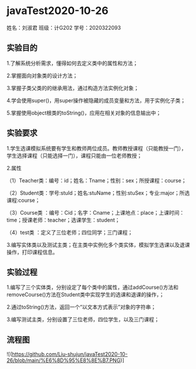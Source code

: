 # javaTest2020-10-26
姓名：刘淑君 班级：计G202  学号：2020322093
## 实验目的
1.了解系统分析需求，懂得如何去定义类中的属性和方法；

2.掌握面向对象类的设计方法；

3.掌握子类父类的的继承用法，通过构造方法实例化对象；

4.学会使用super()，用super操作被隐藏的成员变量和方法，用于实例化子类；

5.掌握使用object根类的toString()，应用在相关对象的信息输出中；

## 实验要求
1.学生选课模拟系统要有学生和教师两位成员。教师教授课程（只能教授一门），学生选择课程（只能选择一门），课程只能由一位老师教授；

2.属性

（1）Teacher类：编号：id；姓名：Tname；性别：sex；所授课程：course；

（2）Student类：学号:stuId；姓名:stuName；性别:stuSex；专业:major；所选课程:course；

（3）Course类 ：编号：Cid；名字：Cname；上课地点：place；上课时间：time；授课老师：teacher；选课学生：student；

（4）test类   ：定义了三位老师；四位同学；三门课程；

3.编写实体类以及测试主类；在主类中实例化多个类实体，模拟学生选课以及退课操作，打印课程信息。
## 实验过程

1.编写了三个实体类，分别设定了每个类中的属性，通过addCourse()方法和removeCourse()方法在Student类中实现学生的选课和退课的操作，；

2.通过toString()方法，返回一个“以文本方式表示”对象的字符串；

3.编写测试主类，分别设置了三位老师，四位学生，以及三门课程；
## 流程图
![(https://github.com/Liu-shujun/javaTest2020-10-26/blob/main/%E6%8D%95%E8%8E%B7.PNG)]


